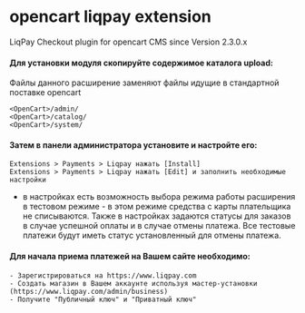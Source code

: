 opencart liqpay extension
===============

LiqPay Checkout plugin for opencart CMS since Version 2.3.0.x

#### Для установки модуля скопируйте содержимое каталога upload: ####
Файлы данного расширение заменяют файлы идущие в стандартной поставке opencart

```
<OpenCart>/admin/
<OpenCart>/catalog/
<OpenCart>/system/
```

#### Затем в панели администратора установите и настройте его: ####

```
Extensions > Payments > Liqpay нажать [Install]
Extensions > Payments > Liqpay нажать [Edit] и заполнить необходимые настройки
```
 * в настройках есть возможность выбора режима работы расширения в тестовом режиме - 
   в этом режиме средства с карты плательщика не списываются. 
   Также в настройках задаются статусы для заказов в случае успешной оплаты и в случае отмены платежа.
   Все тестовые платежи будут иметь статус установленный для отмены платежа.
   


#### Для начала приема платежей на Вашем сайте необходимо: ####
    - Зарегистрироваться на https://www.liqpay.com
    - Создать магазин в Вашем аккаунте используя мастер-установки (https://www.liqpay.com/admin/business)
    - Получите "Публичный ключ" и "Приватный ключ"